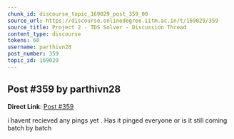 ```yaml
---
chunk_id: discourse_topic_169029_post_359_00
source_url: https://discourse.onlinedegree.iitm.ac.in/t/169029/359
source_title: Project 2 - TDS Solver - Discussion Thread
content_type: discourse
tokens: 60
username: parthivn28
post_number: 359
topic_id: 169029
---
```


## Post #359 by parthivn28

**Direct Link**: [Post #359](https://discourse.onlinedegree.iitm.ac.in/t/169029/359)

i havent recieved any pings yet . Has it pinged everyone or is it still coming batch by batch
